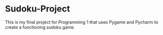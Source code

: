# Sudoku-Project

This is my final project for Programming 1 that uses Pygame and Pycharm to create a functioning sudoku game. 

